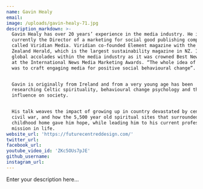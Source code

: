 ```yaml
---
name: Gavin Healy
email:
image: /uploads/gavin-healy-71.jpg
description_markdown: >-
  Gavin Healy has over 20 years’ experience in the media industry. He is
  currently the Director of a marketing for social good publishing company
  called Viridian Media. Viridian co-founded Element magazine with the New
  Zealand Herald, which is the largest sustainability magazine in NZ. It gained
  global accolades within the media industry as it was crowned Best New Product
  at the International News Media Marketing Awards. “The whole idea of Element
  was to craft engaging media for positive social behavioural change”.


  Gavin is originally from Ireland and from a very young age has been
  researching Celtic spirituality, behavioural change psychology and the medias
  influence on society.


  His talk weaves the impact of growing up in country devastated by centuries of
  civil war, and how the 5,500 year old spiritual sites that surrounded his
  childhood home gave him hope, while leading him to his current profession and
  mission in life.
website_url: 'https://futurecentreddesign.com/'
twitter_url:
facebook_url:
youtube_video_id: 'ZKc5OUs7pJE'
github_username:
instagram_url:
---
```


Enter your description here...
